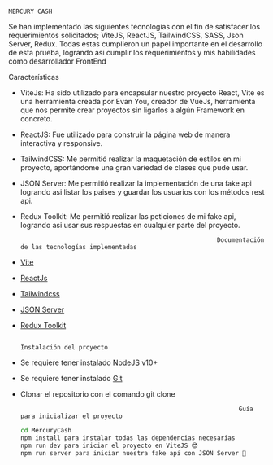                                                                            MERCURY CASH

Se han implementado las siguientes tecnologías con el fin de satisfacer los requerimientos solicitados; ViteJS, ReactJS, TailwindCSS, SASS, Json Server, Redux. Todas estas cumplieron un papel importante en el desarrollo de esta prueba, logrando asi cumplir los requerimientos y mis habilidades como desarrollador FrontEnd


Características
* ViteJs: Ha sido utilizado para encapsular nuestro proyecto React, Vite es una herramienta creada por Evan You, creador de VueJs, herramienta que nos permite crear proyectos sin ligarlos a algún Framework en concreto.

* ReactJS: Fue utilizado para construir la página web de manera interactiva y responsive.

* TailwindCSS: Me permitió realizar la maquetación de estilos en mi proyecto, aportándome una gran variedad de clases que pude usar.

* JSON Server: Me permitió realizar la implementación de una fake api logrando asi listar los paises y guardar los usuarios con los métodos rest api.

* Redux Toolkit: Me permitió realizar las peticiones de mi fake api, logrando asi usar sus respuestas en cualquier parte del proyecto.

                                                            Documentación de las tecnologías implementadas

-  [Vite](https://vitejs.dev/)
-  [ReactJs](https://es.reactjs.org/)
-  [Tailwindcss](https://tailwindcss.com/docs)
-  [JSON Server](https://github.com/typicode/json-server)
-  [Redux Toolkit](https://redux-toolkit.js.org/)



                                                                      Instalación del proyecto

- Se requiere tener instalado [NodeJS](https://nodejs.org/) v10+
- Se requiere tener instalado [Git](https://git-scm.com/)
- Clonar el repositorio con el comando git clone


                                                                  Guía para inicializar el proyecto

    ```sh
    cd MercuryCash
    npm install para instalar todas las dependencias necesarias
    npm run dev para iniciar el proyecto en ViteJS 😎
    npm run server para iniciar nuestra fake api con JSON Server 💪
    ```
